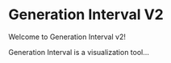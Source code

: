 # Generation Interval V2

Welcome to Generation Interval v2!

Generation Interval is a visualization tool...

